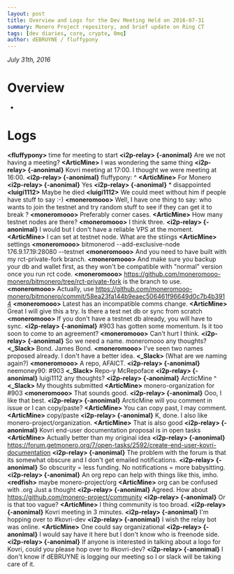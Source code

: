 ```yaml
---
layout: post
title: Overview and Logs for the Dev Meeting Held on 2016-07-31
summary: Monero Project repository, and brief update on Ring CT
tags: [dev diaries, core, crypto, 0mq]
author: dEBRUYNE / fluffypony
---
```


*July 31th, 2016*

# Overview 

-

# Logs

**\<fluffypony>** time for meeting to start 
**\<i2p-relay> {-anonimal}** Are we not having a meeting?
**\<ArticMine>** I was wondering the same thing
**\<i2p-relay> {-anonimal}** Kovri meeting at 17:00. I thought we were meeting at 16:00.
**\<i2p-relay> {-anonimal}** fluffypony: ^
**\<ArticMine>** For Monero
**\<i2p-relay> {-anonimal}** Yes
**\<i2p-relay> {-anonimal}** * disappointed
**\<luigi1112>** Maybe he died
**\<luigi1112>** We could meet without him if people have stuff to say :-)
**\<moneromooo>** Well, I have one thing to say: who wants to join the testnet and try random stuff to see if they can get it to break ?
**\<moneromooo>** Preferably corner cases.
**\<ArticMine>** How many testnet nodes are there?
**\<moneromooo>** I think three.
**\<i2p-relay> {-anonimal}** I would but I don't have a reliable VPS at the moment.
**\<ArticMine>** I can set at testnet node. What are the stiings
**\<ArticMine>** settings
**\<moneromooo>** bitmonerod --add-exclusive-node 176.9.17.19:28080 --testnet
**\<moneromooo>** And you need to have built with my rct-private-fork branch.
**\<moneromooo>** And make sure you backup your db and wallet first, as they won't be compatible with "normal" version once you run rct code.
**\<moneromooo>** https://github.com/moneromooo-monero/bitmonero/tree/rct-private-fork is the branch to use.
**\<moneromooo>** Actually, use https://github.com/moneromooo-monero/bitmonero/commit/58ea23fa144b9eaec506461f96649d0c7b4b3914
**\<moneromooo>** Latest has an incompatible comms change.
**\<ArticMine>** Great I will give this a try. Is there a test net db or sync from scratch
**\<moneromooo>** If you don't have a testnet db already, you will have to sync.
**\<i2p-relay> {-anonimal}** #903 has gotten some momentum. Is it too soon to come to an agreement?
**\<moneromooo>** Can't hurt I think.
**\<i2p-relay> {-anonimal}** So we need a name. moneromooo any thoughts?
**\<_Slack> <needmoney90>** Bond. James Bond.
**\<moneromooo>** I've seen two names proposed already. I don't have a better idea.
**\<_Slack> <needmoney90>** (What are we naming again?)
**\<moneromooo>** A repo, AFAICT.
**\<i2p-relay> {-anonimal}** neemoney90: #903
**\<_Slack> <needmoney90>** Repo-y McRepoface
**\<i2p-relay> {-anonimal}** luigi1112 any thoughts?
**\<i2p-relay> {-anonimal}** ArcticMine ^
**\<_Slack> <needmoney90>** My thoughts submitted
**\<ArticMine>** monero-organization for #903
**\<moneromooo>** That sounds good.
**\<i2p-relay> {-anonimal}** Ooo, I like that best.
**\<i2p-relay> {-anonimal}** ArcticMine will you comment in issue or I can copy/paste?
**\<ArticMine>** You can copy past, I may comment.
**\<ArticMine>** copy/paste
**\<i2p-relay> {-anonimal}** K, done. I also like monero-project/organization.
**\<ArticMine>** That is also good
**\<i2p-relay> {-anonimal}** Kovri end-user documentation proposal is in open tasks
**\<ArticMine>** Actually better than my original idea
**\<i2p-relay> {-anonimal}** https://forum.getmonero.org/7/open-tasks/2592/create-end-user-kovri-documentation
**\<i2p-relay> {-anonimal}** The problem with the forum is that its somewhat obscure and I don't get emailed notifications.
**\<i2p-relay> {-anonimal}** So obscurity = less funding. No notifications = more babysitting.
**\<i2p-relay> {-anonimal}** An org repo can help with things like this, imho.
**\<redfish>** maybe monero-project/org
**\<ArticMine>** org can be confused with .org Just a thought
**\<i2p-relay> {-anonimal}** Agreed. How about https://github.com/monero-project/community
**\<i2p-relay> {-anonimal}** Or is that too vague?
**\<ArticMine>** I thing community is too broad.
**\<i2p-relay> {-anonimal}** Kovri meeting in 3 minutes.
**\<i2p-relay> {-anonimal}** I'm hopping over to #kovri-dev
**\<i2p-relay> {-anonimal}** I wish the relay bot was online.
**\<ArticMine>** One could say organizational
**\<i2p-relay> {-anonimal}** I would say have it here but I don't know who is freenode side.
**\<i2p-relay> {-anonimal}** If anyone is interested in talking about a logo for Kovri, could you please hop over to #kovri-dev?
**\<i2p-relay> {-anonimal}** I don't know if dEBRUYNE is logging our meeting so I or slack will be taking care of it.
